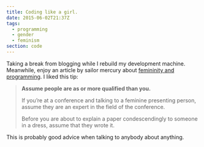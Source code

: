 ```yaml
---
title: Coding like a girl.
date: 2015-06-02T21:37Z
tags:
  - programming
  - gender
  - feminism
section: code
---
```


Taking a break from blogging while I rebuild my development machine.
Meanwhile, enjoy an article by sailor mercury about [femininity and
programming][coding-like-a-girl]. I liked this tip:

> **Assume people are as or more qualified than you.**
>
> If you’re at a conference and talking to a feminine presenting person,
> assume they are an expert in the field of the conference.
>
> Before you are about to explain a paper condescendingly to someone in a
> dress, assume that they wrote it.

This is probably good advice when talking to anybody about anything.

[coding-like-a-girl]: https://medium.com/@sailorhg/coding-like-a-girl-595b90791cce
